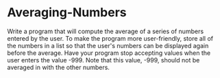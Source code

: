 # Averaging-Numbers
Write a program that will compute the average of a series of numbers entered by the user. To make the program more user-friendly, store all of the numbers in a list so that the user's numbers can be displayed again before the average. Have your program stop accepting values when the user enters the value -999. Note that this value, -999, should not be averaged in with the other numbers.
